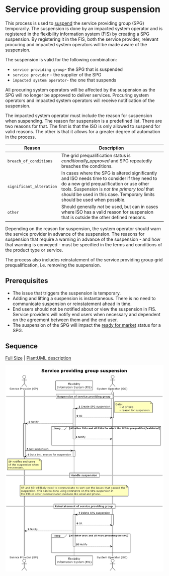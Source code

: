 # Service providing group suspension

This process is used to [suspend](../concepts/suspension.md) the service
providing group (SPG) temporarily.
The suspension is done by an impacted system operator and is registered in the
flexibility information system (FIS) by creating a SPG suspension.
By registering it in the FIS, both the service provider, relevant
procuring and impacted system operators will be made aware of the suspension.

The suspension is valid for the following combination:

* `service providing group`- the SPG that is suspended
* `service provider` - the supplier of the SPG
* `impacted system operator`- the one that suspends

All procuring system operators will be affected by the suspension as the SPG
will no longer be approved to deliver services. Procuring system operators and
impacted system operators will receive notification of the suspension.

The impacted system operator must include the reason for suspension when
suspending. The reason for suspension is a predefined list. There are two
reasons for that. The first is that the ISO is only allowed to suspend for
valid reasons. The other is that it allows for a greater degree of automation
in the process.

| Reason                   | Description                                                                                                                                                                                                                                                           |
|--------------------------|-----------------------------------------------------------------------------------------------------------------------------------------------------------------------------------------------------------------------------------------------------------------------|
| `breach_of_conditions`   | The grid prequalification status is _conditionally_approved_ and SPG repeatedly breaches the conditions.                                                                                                                                                                                    |
| `significant_alteration` | In cases where the SPG is altered significantly and ISO needs time to consider if they need to do a new grid prequalification or use other tools. Suspension is _not the primary tool_ that should be used in this case. Temporary limits should be used when possible. |
| `other`                  | Should generally _not_ be used, but can in cases where ISO has a valid reason for suspension that is outside the other defined reasons.                                                                                                                               |

Depending on the reason for suspension, the system operator should warn the
service provider in advance of the suspension. The reasons for suspension that
require a warning in advance of the suspension - and how that warning is
conveyed - must be specified in the terms and conditions of the product type or
service.

The process also includes reinstatement of the service providing group grid prequalification,
i.e. removing the suspension.

## Prerequisites

* The issue that triggers the suspension is temporary.
* Adding and lifting a suspension is instantaneous. There is no need to
  communicate suspension or reinstatement ahead in time.
* End users should not be notified about or view the suspension in FIS. Service
  providers will notify end users when necessary and dependent on the agreement
  between them and the end user.
* The suspension of the SPG will impact the [ready for market](https://elhub.github.io/flex-information-system/concepts/ready-for-market/)
  status for a SPG.

## Sequence

[Full Size](../diagrams/service_providing_group_suspension.png)
| [PlantUML description](../diagrams/service_providing_group_suspension.plantuml)

![Service Provider Registration](../diagrams/service_providing_group_suspension.png)
